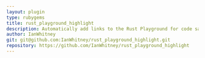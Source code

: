 ```yaml
---
layout: plugin
type: rubygems
title: rust_playground_highlight
description: Automatically add links to the Rust Playground for code samples in your Bunto site
author: IanWhitney
git: git@github.com:IanWhitney/rust_playground_highlight.git
repository: https://github.com/IanWhitney/rust_playground_highlight
---
```

